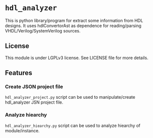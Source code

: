 # `hdl_analyzer`

This is python library/program for extract some information from HDL designs.
It uses hdlConvertorAst as dependence for reading/parsing VHDL/Verilog/SystemVerilog sources.

## License

This module is under LGPLv3 license. See LICENSE file for more details.

## Features

### Create JSON project file

`hdl_analyzer_project.py` script can be used to manipulate/create hdl_analyzer JSN project file.

### Analyze hiearchy 

`hdl_analyzer_hiearchy.py` script can be used to analyze hiearchy of module/instance.


